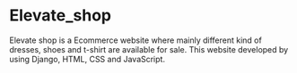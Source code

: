 # Elevate_shop
Elevate shop is a Ecommerce website where mainly different kind of dresses, shoes and t-shirt are available for sale. This website developed by using Django, HTML, CSS and JavaScript.  
